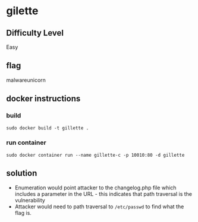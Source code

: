 # gilette
## Difficulty Level
Easy
## flag
malwareunicorn
## docker instructions
### build
```
sudo docker build -t gillette .
```
### run container
```
sudo docker container run --name gillette-c -p 10010:80 -d gillette
```
## solution
* Enumeration would point attacker to the changelog.php file which includes a parameter in the URL - this indicates that path traversal is the vulnerability
* Attacker would need to path traversal to `/etc/passwd` to find what the flag is.
